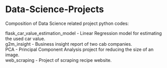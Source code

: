 # Data-Science-Projects

Composition of Data Science related project python codes: 

flask_car_value_estimation_model - Linear Regression model for estimating the used car value.\
g2m_insight - Business insight report of two cab companies.\
PCA - Principal Component Analysis project for reducing the size of an image. \
web_scraping - Project of scraping recipe website. 


